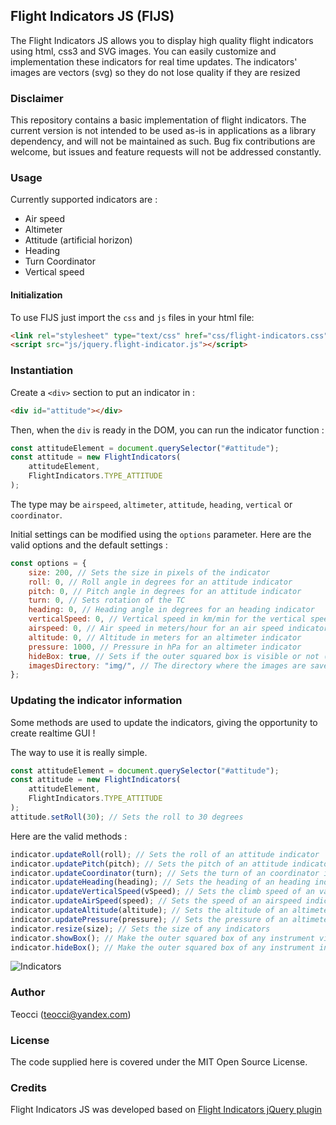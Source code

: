 ## Flight Indicators JS (FIJS)

The Flight Indicators JS allows you to display high quality flight indicators using html, css3 and SVG images. You can easily customize and implementation these indicators for real time updates. The indicators' images are vectors (svg) so they do not lose quality if they are resized

### Disclaimer

This repository contains a basic implementation of flight indicators. The current version is not intended to be used as-is in applications as a library dependency, and will not be maintained as such. Bug fix contributions are welcome, but issues and feature requests will not be addressed constantly.

### Usage

Currently supported indicators are :

-   Air speed
-   Altimeter
-   Attitude (artificial horizon)
-   Heading
-   Turn Coordinator
-   Vertical speed

#### Initialization

To use FIJS just import the `css` and `js` files in your html file:

```html
<link rel="stylesheet" type="text/css" href="css/flight-indicators.css" />
<script src="js/jquery.flight-indicator.js"></script>
```

### Instantiation

Create a `<div>` section to put an indicator in :

```html
<div id="attitude"></div>
```

Then, when the `div` is ready in the DOM, you can run the indicator function :

```js
const attitudeElement = document.querySelector("#attitude");
const attitude = new FlightIndicators(
    attitudeElement,
    FlightIndicators.TYPE_ATTITUDE
);
```

The type may be `airspeed`, `altimeter`, `attitude`, `heading`, `vertical` or `coordinator`.

Initial settings can be modified using the `options` parameter. Here are the valid options and the default settings :

```js
const options = {
    size: 200, // Sets the size in pixels of the indicator
    roll: 0, // Roll angle in degrees for an attitude indicator
    pitch: 0, // Pitch angle in degrees for an attitude indicator
    turn: 0, // Sets rotation of the TC
    heading: 0, // Heading angle in degrees for an heading indicator
    verticalSpeed: 0, // Vertical speed in km/min for the vertical speed indicator
    airspeed: 0, // Air speed in meters/hour for an air speed indicator
    altitude: 0, // Altitude in meters for an altimeter indicator
    pressure: 1000, // Pressure in hPa for an altimeter indicator
    hideBox: true, // Sets if the outer squared box is visible or not (true or false)
    imagesDirectory: "img/", // The directory where the images are saved to
};
```

### Updating the indicator information

Some methods are used to update the indicators, giving the opportunity to create realtime GUI !

The way to use it is really simple.

```js
const attitudeElement = document.querySelector("#attitude");
const attitude = new FlightIndicators(
    attitudeElement,
    FlightIndicators.TYPE_ATTITUDE
);
attitude.setRoll(30); // Sets the roll to 30 degrees
```

Here are the valid methods :

```js
indicator.updateRoll(roll); // Sets the roll of an attitude indicator
indicator.updatePitch(pitch); // Sets the pitch of an attitude indicator
indicator.updateCoordinator(turn); // Sets the turn of an coordinator indicator
indicator.updateHeading(heading); // Sets the heading of an heading indicator
indicator.updateVerticalSpeed(vSpeed); // Sets the climb speed of an variometer indicator
indicator.updateAirSpeed(speed); // Sets the speed of an airspeed indicator
indicator.updateAltitude(altitude); // Sets the altitude of an altimeter indicator
indicator.updatePressure(pressure); // Sets the pressure of an altimeter indicator
indicator.resize(size); // Sets the size of any indicators
indicator.showBox(); // Make the outer squared box of any instrument visible
indicator.hideBox(); // Make the outer squared box of any instrument invisible
```

![Indicators][1]

### Author

Teocci (teocci@yandex.com)

### License

The code supplied here is covered under the MIT Open Source License.

### Credits

Flight Indicators JS was developed based on [Flight Indicators jQuery plugin][2]

[1]: https://github.com/teocci/js-module-flight-indicators/blob/b7c093d5723fe5d9fc67a39466d871f9fc1dce49/assets/2021-12-07_20-35-57.png
[2]: http://sebmatton.github.io/
